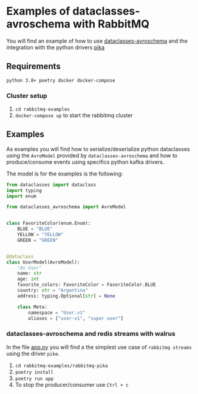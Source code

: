 # Examples of dataclasses-avroschema with RabbitMQ

You will find an example of how to use [dataclasses-avroschema](https://github.com/marcosschroh/dataclasses-avroschema) and the integration with the python drivers [pika](https://github.com/pika/pika)

## Requirements

`python 3.8+ poetry docker docker-compose`

### Cluster setup

1. `cd rabbitmq-examples`
1. `docker-compose up` to start the rabbitmq cluster

## Examples

As examples you will find how to serialize/deserialize python dataclasses using the `AvroModel` provided by `dataclasses-avroschema` and how to produce/consume events using specifics python kafka drivers.

The model is for the examples is the following:

```python
from dataclasses import dataclass
import typing
import enum

from dataclasses_avroschema import AvroModel


class FavoriteColor(enum.Enum):
    BLUE = "BLUE"
    YELLOW = "YELLOW"
    GREEN = "GREEN"


@dataclass
class UserModel(AvroModel):
    "An User"
    name: str
    age: int
    favorite_colors: FavoriteColor = FavoriteColor.BLUE
    country: str = "Argentina"
    address: typing.Optional[str] = None

    class Meta:
        namespace = "User.v1"
        aliases = ["user-v1", "super user"]
```

### dataclasses-avroschema and redis streams with walrus

In the file [app.py](https://github.com/marcosschroh/dataclasses-avroschema/blob/master/examples/rabbitmq-examples/rabbitmq-pika/rabbitmq_pika/app.py) you will find a the simplest use case of `rabbitmq streams` using the driver `pike`.

1. `cd rabbitmq-examples/rabbitmq-pika`
1. `poetry install`
1. `poetry run app`
1. To stop the producer/consumer use `Ctrl + c`
